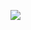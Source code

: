 ![](https://www.nta.go.jp/tmp/772cad9f-676f-4879-80d1-d8ce16bcc1aa/images/9ee194dac1a6cf6efb249a379090153483363b9e344fe60afd6d38f33c64c679.jpg)